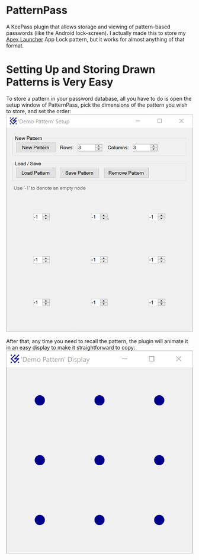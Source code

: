# PatternPass
A KeePass plugin that allows storage and viewing of pattern-based passwords (like the Android lock-screen). I actually made this to store my [Apex Launcher](https://www.apexlauncher.com/) App Lock pattern, but it works for almost anything of that format.


# Setting Up and Storing Drawn Patterns is Very Easy
To store a pattern in your password database, all you have to do is open the setup window of PatternPass, pick the dimensions of the pattern you wish to store, and set the order:
![An animation of the plugin's setup function for storing a pattern.](/Documentation/Media/PatternPassDemoSetup.gif "PatternPass allows for quick and easy storage of complex drawn patterns.")

After that, any time you need to recall the pattern, the plugin will animate it in an easy display to make it straightforward to copy:
![An animation of the plugin's display function to easily view an animated drawing of a stored pattern.](/Documentation/Media/PatternPassDemoDisplay.gif "PatternPass makes it easy to view the patterns you have stored.")
